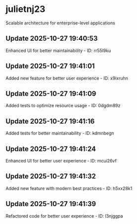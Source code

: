 # julietnj23
Scalable architecture for enterprise-level applications

## Update 2025-10-27 19:40:53
Enhanced UI for better maintainability - ID: rr55l9ku


## Update 2025-10-27 19:41:01
Added new feature for better user experience - ID: x9ixruhn


## Update 2025-10-27 19:41:09
Added tests to optimize resource usage - ID: 0dgdm89z


## Update 2025-10-27 19:41:16
Added tests for better maintainability - ID: kdmnbegn


## Update 2025-10-27 19:41:24
Enhanced UI for better user experience - ID: mcui26vf


## Update 2025-10-27 19:41:32
Added new feature with modern best practices - ID: h5xx28k1


## Update 2025-10-27 19:41:39
Refactored code for better user experience - ID: l3njggpa

